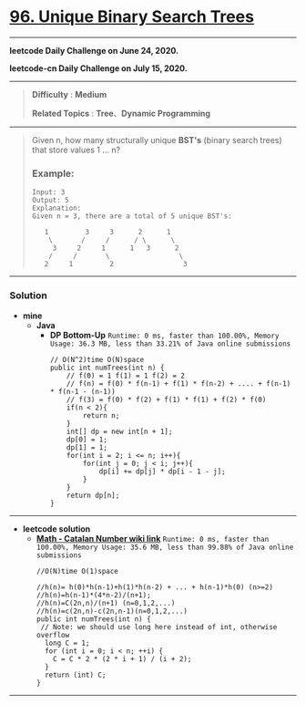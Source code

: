 # [96. Unique Binary Search Trees](https://leetcode.com/problems/unique-binary-search-trees/)

---

**leetcode Daily Challenge on June 24, 2020.**

**leetcode-cn Daily Challenge on July 15, 2020.**

---

> **Difficulty** : **Medium**
>
> **Related Topics** : **Tree**、**Dynamic Programming**

---

> Given n, how many structurally unique **BST's** (binary search trees) that store values 1 ... n?
> 
> ### Example:
> ```
> Input: 3
> Output: 5
> Explanation:
> Given n = 3, there are a total of 5 unique BST's:
> 
>    1         3     3      2      1
>     \       /     /      / \      \
>      3     2     1      1   3      2
>     /     /       \                 \
>    2     1         2                 3
> ```


---


### Solution
* **mine**
  * **Java**
    * **DP Bottom-Up** `Runtime: 0 ms, faster than 100.00%, Memory Usage: 36.3 MB, less than 33.21% of Java online submissions`
      ```
      // O(N^2)time O(N)space
      public int numTrees(int n) {
          // f(0) = 1 f(1) = 1 f(2) = 2
          // f(n) = f(0) * f(n-1) + f(1) * f(n-2) + .... + f(n-1) * f(n-1 - (n-1))
          // f(3) = f(0) * f(2) + f(1) * f(1) + f(2) * f(0)
          if(n < 2){
              return n;
          }
          int[] dp = new int[n + 1];
          dp[0] = 1;
          dp[1] = 1;
          for(int i = 2; i <= n; i++){
              for(int j = 0; j < i; j++){
                  dp[i] += dp[j] * dp[i - 1 - j];
              }   
          }
          return dp[n];
      }
      ```
  
---

* **leetcode solution**
  * **[Math - Catalan Number  wiki link](https://en.wikipedia.org/wiki/Catalan_number)** `Runtime: 0 ms, faster than 100.00%, Memory Usage: 35.6 MB, less than 99.88% of Java online submissions`
    ```
    //O(N)time O(1)space

    //h(n)= h(0)*h(n-1)+h(1)*h(n-2) + ... + h(n-1)*h(0) (n>=2)
    //h(n)=h(n-1)*(4*n-2)/(n+1);
    //h(n)=C(2n,n)/(n+1) (n=0,1,2,...)
    //h(n)=c(2n,n)-c(2n,n-1)(n=0,1,2,...)
    public int numTrees(int n) {
     // Note: we should use long here instead of int, otherwise overflow
      long C = 1;
      for (int i = 0; i < n; ++i) {
        C = C * 2 * (2 * i + 1) / (i + 2);
      }
      return (int) C;
    }
    ```


---

